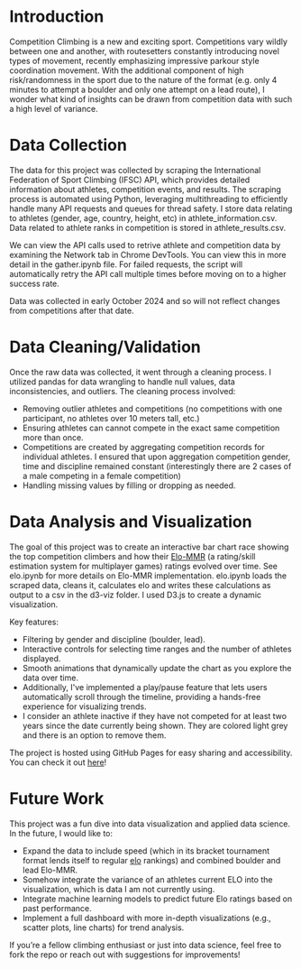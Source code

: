 # Introduction

Competition Climbing is a new and exciting sport. Competitions vary wildly between one and another, with routesetters constantly introducing novel types of movement, recently emphasizing impressive parkour style coordination movement. With the additional component of high risk/randomness in the sport due to the nature of the format (e.g. only 4 minutes to attempt a boulder and only one attempt on a lead route), I wonder what kind of insights can be drawn from competition data with such a high level of variance.
# Data Collection

The data for this project was collected by scraping the International Federation of Sport Climbing (IFSC) API, which provides detailed information about athletes, competition events, and results. The scraping process is automated using Python, leveraging multithreading to efficiently handle many API requests and queues for thread safety. I store data relating to athletes (gender, age, country, height, etc) in athlete_information.csv. Data related to athlete ranks in competition is stored in athlete_results.csv.

We can view the API calls used to retrive athlete and competition data by examining the Network tab in Chrome DevTools. You can view this in more detail in the gather.ipynb file. For failed requests, the script will automatically retry the API call multiple times before moving on to a higher success rate.

Data was collected in early October 2024 and so will not reflect changes from competitions after that date.

# Data Cleaning/Validation

Once the raw data was collected, it went through a cleaning process. I utilized pandas for data wrangling to handle null values, data inconsistencies, and outliers. The cleaning process involved:

- Removing outlier athletes and competitions (no competitions with one participant, no athletes over 10 meters tall, etc.)
- Ensuring athletes can cannot compete in the exact same competition more than once.
- Competitions are created by aggregating competition records for individual athletes. I ensured that upon aggregation competition gender, time and discipline remained constant (interestingly there are 2 cases of a male competing in a female competition)
- Handling missing values by filling or dropping as needed.

# Data Analysis and Visualization

The goal of this project was to create an interactive bar chart race showing the top competition climbers and how their [Elo-MMR](https://github.com/EbTech/Elo-MMR/blob/master/paper/EloMMR.pdf) (a rating/skill estimation system for multiplayer games) ratings evolved over time. See elo.ipynb for more details on Elo-MMR implementation. elo.ipynb loads the scraped data, cleans it, calculates elo and writes these calculations as output to a csv in the d3-viz folder. I used D3.js to create a dynamic visualization.

Key features:

- Filtering by gender and discipline (boulder, lead).
- Interactive controls for selecting time ranges and the number of athletes displayed.
- Smooth animations that dynamically update the chart as you explore the data over time.
- Additionally, I've implemented a play/pause feature that lets users automatically scroll through the timeline, providing a hands-free experience for visualizing trends.
- I consider an athlete inactive if they have not competed for at least two years since the date currently being shown. They are colored light grey and there is an option to remove them.

The project is hosted using GitHub Pages for easy sharing and accessibility. You can check it out [here](https://chickennungets.github.io/IFSC-data-analysis/)!

# Future Work

This project was a fun dive into data visualization and applied data science. In the future, I would like to:

- Expand the data to include speed (which in its bracket tournament format lends itself to regular [elo](https://en.wikipedia.org/wiki/Elo_rating_system) rankings) and combined boulder and lead Elo-MMR.
- Somehow integrate the variance of an athletes current ELO into the visualization, which is data I am not currently using.
- Integrate machine learning models to predict future Elo ratings based on past performance.
- Implement a full dashboard with more in-depth visualizations (e.g., scatter plots, line charts) for trend analysis.

If you’re a fellow climbing enthusiast or just into data science, feel free to fork the repo or reach out with suggestions for improvements!


